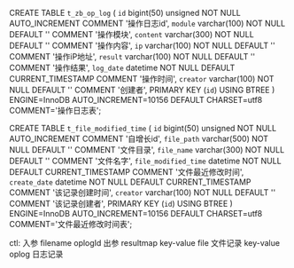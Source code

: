 

CREATE TABLE `t_zb_op_log` (
  `id` bigint(50) unsigned NOT NULL AUTO_INCREMENT COMMENT '操作日志id',
  `module` varchar(100) NOT NULL DEFAULT '' COMMENT '操作模块',
  `content` varchar(300) NOT NULL DEFAULT '' COMMENT '操作内容',
  `ip` varchar(100) NOT NULL DEFAULT '' COMMENT '操作iP地址',
  `result` varchar(100) NOT NULL DEFAULT '' COMMENT '操作结果',
  `log_date` datetime NOT NULL DEFAULT CURRENT_TIMESTAMP COMMENT '操作时间',
  `creator` varchar(100) NOT NULL DEFAULT '' COMMENT '创建者',
  PRIMARY KEY (`id`) USING BTREE
) ENGINE=InnoDB AUTO_INCREMENT=10156 DEFAULT CHARSET=utf8 COMMENT='操作日志表';

CREATE TABLE `t_file_modified_time` (
  `id` bigint(50) unsigned NOT NULL AUTO_INCREMENT COMMENT '自增长id',
  `file_path` varchar(500) NOT NULL DEFAULT '' COMMENT '文件目录',
  `file_name` varchar(300) NOT NULL DEFAULT '' COMMENT '文件名字',
  `file_modified_time` datetime NOT NULL DEFAULT CURRENT_TIMESTAMP COMMENT '文件最近修改时间',
  `create_date` datetime NOT NULL DEFAULT CURRENT_TIMESTAMP COMMENT '该记录创建时间',
  `creator` varchar(100) NOT NULL DEFAULT '' COMMENT '该记录创建者',
  PRIMARY KEY (`id`) USING BTREE
) ENGINE=InnoDB AUTO_INCREMENT=10156 DEFAULT CHARSET=utf8 COMMENT='文件最近修改时间表';


ctl:  入参  filename   oplogId
      出参   resultmap   key-value  file  文件记录
                        key-value  oplog    日志记录